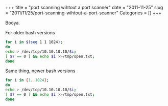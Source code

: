+++
title = "port scanning wihtout a port scanner"
date = "2011-11-25"
slug = "2011/11/25/port-scanning-wihtout-a-port-scanner"
Categories = []
+++

Booya.

For older bash versions

```bash 
for i in $(seq 1 1 1024); 
do 
echo > /dev/tcp/10.10.10.10/$i; 
[ $? == 0 ] && echo $i >>/tmp/open.txt; 
done
```

Same thing, newer bash versions

```bash 
for i in {1..1024}; 
do 
echo > /dev/tcp/10.10.10.10/$i; 
[ $? == 0 ] && echo $i >>/tmp/open.txt; 
done
```
